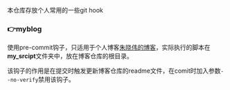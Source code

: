 本仓库存放个人常用的一些git hook

### :point_right:myblog

使用pre-commit钩子，只适用于个人博客[朱晓伟的博客](hanamichi.wiki)，实际执行的脚本在**my_srcipt**文件夹中，放在博客仓库的根目录。

该钩子的作用是在提交时触发更新博客仓库的readme文件，在comit时加入参数`--no-verify`禁用该钩子。